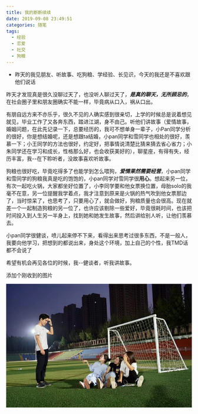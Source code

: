 ```yaml
---
title: 我的断断续续
date: 2019-09-08 23:49:51
categories: 随笔
tags:
  - 经验
  - 恋爱
  - 社交
  - 狗粮
---
```

  - 昨天的我见朋友、听故事、吃狗粮、学经验、长见识，今天的我还是不喜欢跟他们说话

昨天才发现真是很久没聊过天了，也没听人聊过天了，***是真的聊天，无所顾忌的***，在社会圈子里和朋友圈确实不能一样，毕竟病从口入，祸从口出。

有朋自远方来不亦乐乎，很久不见的人确实感到很亲切，上学的时候总是说着想见就见，毕业工作了又各奔东西，踏进江湖，身不由己。听他们讲故事（爱情故事，婚姻问题，在此先记录一下，总要经历的，我可不想单身一辈子，小Pan同学分析的很好，你是想结婚呢，还是想跟ta结婚，小pan同学和雪同学也相处的很好，羡慕一下；小王同学的方法也很好，约定好，把事情说清楚比猜来猜去省心省力；小朱同学还在学习和成长，性格那么好，也会收获美好的），聊星座，有得有失，经历丰富，我--在下聆听者，没故事喜欢听故事。

狗粮也很好吃，毕竟吃得多了也能学到怎么喂狗，***爱情果然需要经营***，小pan同学和雪同学的狗粮我真是吃的饱饱的，小pan同学对雪同学很**用心**。想起来另一位，有次一起吃火锅，大家都坐好位置了，小李同学要和他女票换位置，母胎solo的我毫不在意，另一位提醒我学着点，我才注意到原来是火锅的热气吹到他女票那边了，当时惊呆了，也思考了，只要用心了，就会做好，狗粮质量也会很高。现在就差一个一起制造狗粮的另一位了，也许应该剔除一些爱好，毕竟很耗时间，也该把时间投入到人生另一半身上，找到她和她发生故事，然后讲给别人听，让他们羡慕去。

小pan同学很健谈，喷儿起来停不下来，看得出来思考过很多东西，不是一般人，我要向他学习，把想到的都说出来，身处这个环境，加上自己的个性，我TMD话都不会说了

希望有机会再见各位的时候，我--健谈者，听我讲故事。

添加个刚收到的图片

![成功学院](我的断断续续/cg.jpg)
